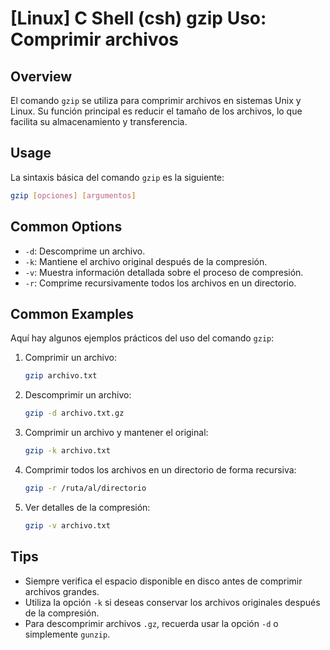 # [Linux] C Shell (csh) gzip Uso: Comprimir archivos

## Overview
El comando `gzip` se utiliza para comprimir archivos en sistemas Unix y Linux. Su función principal es reducir el tamaño de los archivos, lo que facilita su almacenamiento y transferencia.

## Usage
La sintaxis básica del comando `gzip` es la siguiente:

```bash
gzip [opciones] [argumentos]
```

## Common Options
- `-d`: Descomprime un archivo.
- `-k`: Mantiene el archivo original después de la compresión.
- `-v`: Muestra información detallada sobre el proceso de compresión.
- `-r`: Comprime recursivamente todos los archivos en un directorio.

## Common Examples
Aquí hay algunos ejemplos prácticos del uso del comando `gzip`:

1. Comprimir un archivo:
   ```bash
   gzip archivo.txt
   ```

2. Descomprimir un archivo:
   ```bash
   gzip -d archivo.txt.gz
   ```

3. Comprimir un archivo y mantener el original:
   ```bash
   gzip -k archivo.txt
   ```

4. Comprimir todos los archivos en un directorio de forma recursiva:
   ```bash
   gzip -r /ruta/al/directorio
   ```

5. Ver detalles de la compresión:
   ```bash
   gzip -v archivo.txt
   ```

## Tips
- Siempre verifica el espacio disponible en disco antes de comprimir archivos grandes.
- Utiliza la opción `-k` si deseas conservar los archivos originales después de la compresión.
- Para descomprimir archivos `.gz`, recuerda usar la opción `-d` o simplemente `gunzip`.